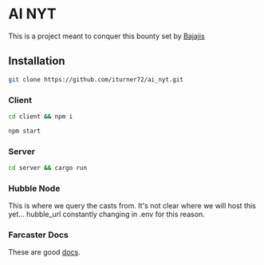 # AI NYT

This is a project meant to conquer this bounty set by [Bajajis](https://warpcast.com/balajis.eth/0x218b92a7)

## Installation

```bash
git clone https://github.com/iturner72/ai_nyt.git
```

### Client 
```bash
cd client && npm i
```

```bash
npm start
```

### Server
```bash
cd server && cargo run
```

### Hubble Node
This is where we query the casts from. It's not clear where we will host this
yet... hubble_url constantly changing in .env for this reason.

### Farcaster Docs
These are good [docs](https://docs.farcaster.xyz/).

